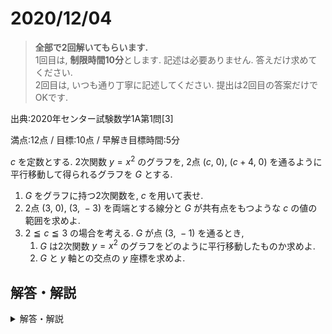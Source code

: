 # 2020/12/04

> **全部で2回解いてもらいます.**  
> 1回目は, **制限時間10分**とします. 記述は必要ありません. 答えだけ求めてください.  
> 2回目は, いつも通り丁寧に記述してください.
> 提出は2回目の答案だけでOKです.

出典:2020年センター試験数学1A第1問[3]

満点:12点 / 目標:10点 / 早解き目標時間:5分

$c$ を定数とする. 2次関数 $y=x^2$ のグラフを, 2点 $(c,\ 0)$, $(c+4,\ 0)$ を通るように平行移動して得られるグラフを $G$ とする.

1. $G$ をグラフに持つ2次関数を, $c$ を用いて表せ.
2. 2点 $(3,\ 0)$, $(3,\ -3)$ を両端とする線分と $G$ が共有点をもつような $c$ の値の範囲を求めよ.
3. $2 \leqq c \leqq 3$ の場合を考える. $G$ が点 $(3,\ -1)$ を通るとき, 
    1. $G$ は2次関数 $y=x^2$ のグラフをどのように平行移動したものか求めよ.
    2. $G$ と $y$ 軸との交点の $y$ 座標を求めよ.

<div style="page-break-before:always"></div>

## 解答・解説

<details markdown="1">
<summary>解答・解説</summary>

昨年度(2020年1月)のセンター試験で出題された問題です. これで12点です.  
この程度の問題を5分以内に処理できるなら, 7割取れるかなって感じです.  
数テロでは記述を求めているので, 時間はかかってしまいますが, 記述模試であれば10分以内に片付けてしまいたいところです.

- $x$ 軸上の2点を通ることに気がついて, 分解形で表せるかがポイントです. (2次関数の決定)
- 当然ながら平方完成でミスってはいけません
- 縦の線分と共有点をもつことを, $-3 \leqq f(x) \leqq 0$ と読み替えられるか
- 連立不等式を解ききれるか(ここは必ずできる必要がある)
- 「$y$ 軸との交点」を「$x=0$」と読み替えられれば完答です

ちなみに元の問題は[ここ](https://www.densu.jp/center/20center1apass.pdf)で見られます

![mathterro_20201204.jpg](https://qiita-image-store.s3.ap-northeast-1.amazonaws.com/0/559517/60419b20-146d-9d62-354e-5b57c12eed7e.jpeg)

</details>
